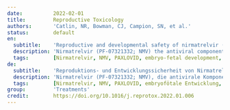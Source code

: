 ```yaml
---
date:          2022-02-01
title:         Reproductive Toxicology
authors:       'Catlin, NR, Bowman, CJ, Campion, SN, et al.'
status:        default
en:
  subtitle:    'Reproductive and developmental safety of nirmatrelvir (PF-07321332), an oral SARS-CoV-2 Mpro inhibitor in animal models'
  description: 'Nirmatrelvir (PF-07321332; NMV) the antiviral component of PAXLOVID™ is a potent and selective inhibitor of the SARS-CoV-2 main protease (Mpro), which plays a critical role in viral replication. PAXLOVID, comprised of nirmatrelvir and ritonavir (used as a pharmacokinetic enhancer), is an oral therapy currently in development as a therapeutic option for those infected with SARS-CoV-2 to prevent progression to severe disease, hospitalization, and death. PAXLOVID has been shown to be efficacious against hospitalization and death in two Phase 2/3 clinical studies that evaluated non hospitalized patients both with and without high risk factors for progression to severe illness. Given that males and females of reproductive age are included in the intended patient population, we assessed the potential effects of NMV up to the limit dose of 1000 mg/kg/day in ICH guideline embryo-fetal development studies in rats and rabbits, and a fertility and early embryonic development study in rats. There were no effects on male and female fertility or early embryonic development in rats, and no severe manifestations of developmental toxicity in rats or rabbits. The lack of adverse findings reported here in nonclinical species is consistent with the intended therapeutic target of NMV (a virus specific protein not present in mammalian cells), the favorable off-target selectivity profile, and lack of genetic toxicity. The results of these nonclinical studies with NMV along with existing ritonavir safety information indicate that there are no clinically relevant risks associated with PAXLOVID administration during pregnancy and in males and females of reproductive age.'
  tags:        [Nirmatrelvir, NMV, PAXLOVID, embryo-fetal development, fertility, genetic toxicity, rat, rabbit, oral COVID-19 therapy]
de:
  subtitle:    'Reproduktions- und Entwicklungssicherheit von Nirmatrelvir (PF-07321332), einem oralen SARS-CoV-2 Mpro-Inhibitor in Tiermodellen'
  description: 'Nirmatrelvir (PF-07321332; NMV), die antivirale Komponente von PAXLOVID™, ist ein potenter und selektiver Inhibitor der SARS-CoV-2-Hauptprotease (Mpro), die eine entscheidende Rolle bei der viralen Replikation spielt. PAXLOVID, bestehend aus Nirmatrelvir und Ritonavir (das als pharmakokinetischer Verstärker verwendet wird), ist eine orale Therapie, die derzeit als therapeutische Option für SARS-CoV-2-Infizierte entwickelt wird, um das Fortschreiten der Krankheit, Krankenhausaufenthalte und den Tod zu verhindern. PAXLOVID hat sich in zwei klinischen Studien der Phase 2/3, in denen nicht hospitalisierte Patienten mit und ohne hohe Risikofaktoren für das Fortschreiten einer schweren Erkrankung untersucht wurden, als wirksam gegen Hospitalisierung und Tod erwiesen. Da die vorgesehene Patientenpopulation männliche und weibliche Patienten im fortpflanzungsfähigen Alter umfasst, haben wir die potenziellen Auswirkungen von NMV bis zur Grenzdosis von 1000 mg/kg/Tag in Studien zur embryofötalen Entwicklung an Ratten und Kaninchen nach der ICH-Richtlinie sowie in einer Studie zur Fruchtbarkeit und frühen Embryonalentwicklung an Ratten untersucht. Es gab keine Auswirkungen auf die männliche und weibliche Fertilität oder die frühe Embryonalentwicklung bei Ratten und keine schwerwiegenden Manifestationen von Entwicklungstoxizität bei Ratten oder Kaninchen. Das Fehlen unerwünschter Wirkungen bei nichtklinischen Tierarten steht im Einklang mit dem beabsichtigten therapeutischen Ziel von NMV (ein virusspezifisches Protein, das in Säugetierzellen nicht vorhanden ist), dem günstigen Off-Target-Selektivitätsprofil und dem Fehlen genetischer Toxizität. Die Ergebnisse dieser nichtklinischen Studien mit NMV sowie die vorhandenen Informationen zur Sicherheit von Ritonavir deuten darauf hin, dass mit der Verabreichung von PAXLOVID während der Schwangerschaft und bei Männern und Frauen im reproduktiven Alter keine klinisch relevanten Risiken verbunden sind.' 
  tags:        [Nirmatrelvir, NMV, PAXLOVID, embryofötale Entwicklung, Fruchtbarkeit, genetische Toxizität, Ratte, Kaninchen, orale COVID-19-Therapie]
group:         'Treatments'
credit:        https://doi.org/10.1016/j.reprotox.2022.01.006
---
```

